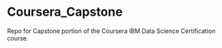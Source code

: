 # Coursera_Capstone
Repo for Capstone portion of the Coursera IBM Data Science Certification course.
